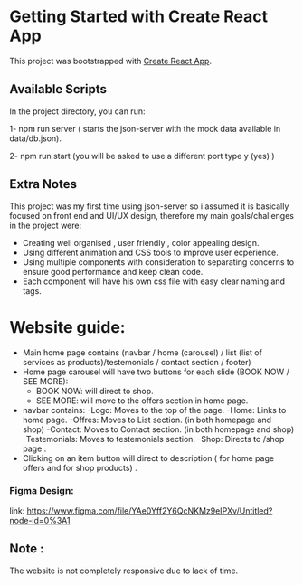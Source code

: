 # Getting Started with Create React App

This project was bootstrapped with [Create React App](https://github.com/facebook/create-react-app).

## Available Scripts

In the project directory, you can run:

1- npm run server ( starts the json-server with the mock data available in data/db.json).

2- npm run start (you will be asked to use a different port type y (yes) )

## Extra Notes

This project was my first time using json-server so i assumed it is basically focused on front end and UI/UX design, therefore my main goals/challenges in the project were:

- Creating well organised , user friendly , color appealing design.
- Using different animation and CSS tools to improve user ecperience.
- Using multiple components with consideration to separating concerns to ensure good performance and keep clean code.
- Each component will have his own css file with easy clear naming and tags.

# Website guide: 

* Main home page contains (navbar / home (carousel) / list (list of services as products)/testemonials / contact section / footer)
* Home page carousel will have two buttons for each slide (BOOK NOW / SEE MORE):
   - BOOK NOW: will direct to shop.
   - SEE MORE: will move to the offers section in home page.
* navbar contains: 
  -Logo: Moves to the top of the page.
  -Home: Links to home page.
  -Offres: Moves to List section. (in both homepage and shop)
  -Contact: Moves to Contact section. (in both homepage and shop)
  -Testemonials: Moves to testemonials section.
  -Shop: Directs to /shop page .
* Clicking on an item button will direct to description ( for home page offers and for shop products) .

### Figma Design:

link: https://www.figma.com/file/YAe0Yff2Y6QcNKMz9eIPXv/Untitled?node-id=0%3A1 

## Note : 
   The website is not completely responsive due to lack of time.
